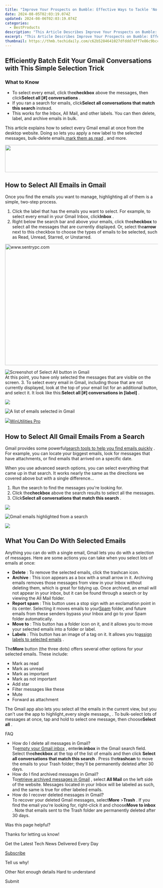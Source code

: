 ```yaml
---
title: "Improve Your Prospects on Bumble: Effective Ways to Tackle 'No Match' Situations"
date: 2024-08-05T02:03:19.074Z
updated: 2024-08-06T02:03:19.074Z
categories:
  - BestProducts
description: "This Article Describes Improve Your Prospects on Bumble: Effective Ways to Tackle 'No Match' Situations"
excerpt: "This Article Describes Improve Your Prospects on Bumble: Effective Ways to Tackle 'No Match' Situations"
thumbnail: https://thmb.techidaily.com/c62b5284641027dfddd7dff7e86c9bcc06523e51b87668f0c388f2d39f0ecdca.jpg
---
```


## Efficiently Batch Edit Your Gmail Conversations with This Simple Selection Trick
### What to Know

* To select every email, click the**checkbox** above the messages, then click**Select all \[#\] conversations** .
* If you ran a search for emails, click**Select all conversations that match this search** instead.
* This works for the Inbox, All Mail, and other labels. You can then delete, label, and archive emails in bulk.

 This article explains how to select every Gmail email at once from the desktop website. Doing so lets you apply a new label to the selected messages, bulk-delete emails,[mark them as read](https://www.lifewire.com/how-to-mark-email-read-in-gmail-1171945) , and more.

<!-- affiliate ads begin -->
<a href="https://vapordna.pxf.io/c/5597632/1494880/17238" target="_top" id="1494880"><img src="//a.impactradius-go.com/display-ad/17238-1494880" border="0" alt="" width="728" height="90"/></a><img height="0" width="0" src="https://imp.pxf.io/i/5597632/1494880/17238" style="position:absolute;visibility:hidden;" border="0" />
<!-- affiliate ads end -->
## How to Select All Emails in Gmail

 Once you find the emails you want to manage, highlighting all of them is a simple, two-step process.

1. Click the label that has the emails you want to select. For example, to select every email in your Gmail Inbox, click**Inbox** .
2. Right below the search bar and above your emails, click the**checkbox** to select all the messages that are currently displayed. Or, select the**arrow** next to this checkbox to choose the types of emails to be selected, such as Read, Unread, Starred, or Unstarred.  
<!-- affiliate ads begin -->
<a href="https://sentrypc.7eer.net/c/5597632/398453/3022" target="_top" id="398453"><img src="//a.impactradius-go.com/display-ad/3022-398453" border="0" alt="www.sentrypc.com" width="580" height="400"/></a><img height="0" width="0" src="https://sentrypc.7eer.net/i/5597632/398453/3022" style="position:absolute;visibility:hidden;" border="0" />
<!-- affiliate ads end -->
![Screenshot of Select All button in Gmail](https://www.lifewire.com/thmb/nDxAo7ifTPWhhJHpwNwtDS2jSIk=/1500x0/filters:no_upscale():max_bytes(150000):strip_icc():format(webp)/001_select-all-messages-in-a-gmail-label-collection-or-search-1172098-5baea535c9e77c002636c2bc.jpg)  
 At this point, you have only selected the messages that are visible on the screen.
3. To select every email in Gmail, including those that are not currently displayed, look at the top of your email list for an additional button, and select it. It look like this:**Select all \[#\] conversations in \[label\]** .  
<!-- affiliate ads begin -->
<a href="https://secure.2checkout.com/order/checkout.php?PRODS=4620778&QTY=1&AFFILIATE=108875&CART=1"><img src="https://secure.avangate.com/images/merchant/07dd4d5a72f5740ef0f035f201951476/728__90banner.jpg" border="0"></a>
<!-- affiliate ads end -->
![A list of emails selected in Gmail](https://www.lifewire.com/thmb/4VAxqfY1MDMB8VrzP3z18uSp99Q=/1500x0/filters:no_upscale():max_bytes(150000):strip_icc():format(webp)/select-all-gmail-messages-59c38ca927ab46cbb225ebda805c03cc.png)

<!-- affiliate ads begin -->
<a href="https://secure.2checkout.com/order/checkout.php?PRODS=4665597&QTY=1&AFFILIATE=108875&CART=1"><img src="https://www.pcclean.io/wp-content/uploads/2018/03/winutilities-box-130521.png" border="0">WinUtilities Pro</a>
<!-- affiliate ads end -->
## How to Select All Gmail Emails From a Search

 Gmail provides some powerful[search tools to help you find emails quickly](https://www.lifewire.com/how-to-search-mail-in-gmail-1172081) . For example, you can locate your biggest emails, look for messages that have attachments, or find emails that arrived on a specific date.

 When you use advanced search options, you can select everything that came up in that search. It works nearly the same as the directions we covered above but with a single difference...

1. Run the search to find the messages you're looking for.
2. Click the**checkbox** above the search results to select all the messages.
3. Click**Select all conversations that match this search** .  
<!-- affiliate ads begin -->
<a href="https://secure.2checkout.com/order/checkout.php?PRODS=33729450&QTY=1&AFFILIATE=108875&CART=1"><img src="https://secure.avangate.com/images/merchant/7f687767ccf20fcea1c9dc4a5adc2326/Digisigner_banner_728_x_90_color_version.png" border="0"></a>
<!-- affiliate ads end -->
![Gmail emails highlighted from a search](https://www.lifewire.com/thmb/n2qAQZOsSxNaeRsOvsrHDnmIFoY=/1500x0/filters:no_upscale():max_bytes(150000):strip_icc():format(webp)/select-all-conversations-match-search-b3214279e6b44aa89ebcfb82199b23f9.png)

<!-- affiliate ads begin -->
<a href="https://store.massmailsoftware.com/order/checkout.php?PRODS=1047974&QTY=1&AFFILIATE=108875&CART=1"><img src="https://secure.avangate.com/images/merchant/dc87c13749315c7217cdc4ac692e704c/banera_for_partners-04_%281%29.jpg" border="0"></a>
<!-- affiliate ads end -->
## What You Can Do With Selected Emails

 Anything you can do with a single email, Gmail lets you do with a selection of messages. Here are some actions you can take when you select lots of emails at once:

* **Delete** : To remove the selected emails, click the trashcan icon.
* **Archive** : This icon appears as a box with a small arrow in it. Archiving emails removes those messages from view in your Inbox without deleting them, which is great for tidying up. Once archived, an email will not appear in your inbox, but it can be found through a search or by viewing the All Mail folder.
* **Report spam** : This button uses a stop sign with an exclamation point in its center. Selecting it moves emails to your[Spam](https://www.lifewire.com/what-and-why-spam-email-1173993) folder, and future emails from these senders bypass your Inbox and go to your Spam folder automatically.
* **Move to** : This button has a folder icon on it, and it allows you to move your selected emails into a folder or label.
* **Labels** : This button has an image of a tag on it. It allows you to[assign labels to selected emails](https://www.lifewire.com/how-to-organize-and-categorize-messages-with-labels-in-gmail-1171996) .

 The**More** button (the three dots) offers several other options for your selected emails. These include:

* Mark as read
* Mark as unread
* Mark as important
* Mark as not important
* Add star
* Filter messages like these
* Mute
* Forward as attachment

 The Gmail app also lets you select all the emails in the current view, but you can't use the app to highlight_every single message_ . To bulk-select lots of messages at once, tap and hold to select one message, then choose**Select all** .

 FAQ

* How do I delete all messages in Gmail?  
 To[empty your Gmail inbox](https://www.lifewire.com/how-to-empty-your-gmail-inbox-quickly-1171879) , enter**in:inbox** in the Gmail search field. Select the**checkbox** at the top of the list of emails and then click **Select all conversations that match this search** . Press the**trashcan** to move the emails to your Trash folder; they'll be permanently deleted after 30 days.
* How do I find archived messages in Gmail?  
 To[retrieve archived messages in Gmail](https://www.lifewire.com/how-to-retrieve-archived-emails-in-gmail-4165955) , select **All Mail** on the left side of the website. Messages located in your Inbox will be labeled as such, and the same is true for other labeled emails.
* How do I recover deleted messages in Gmail?  
 To recover your deleted Gmail messages, select**More** \>**Trash** . If you find the email you're looking for, right-click it and choose**Move to inbox** . Note that emails sent to the Trash folder are permanently deleted after 30 days.

Was this page helpful?

Thanks for letting us know!

 Get the Latest Tech News Delivered Every Day

[Subscribe](https://www.lifewire.com/#)

Tell us why!

 Other  Not enough details  Hard to understand

 Submit

<ins class="adsbygoogle"
     style="display:block"
     data-ad-format="autorelaxed"
     data-ad-client="ca-pub-7571918770474297"
     data-ad-slot="1223367746"></ins>



<ins class="adsbygoogle"
     style="display:block"
     data-ad-client="ca-pub-7571918770474297"
     data-ad-slot="8358498916"
     data-ad-format="auto"
     data-full-width-responsive="true"></ins>
